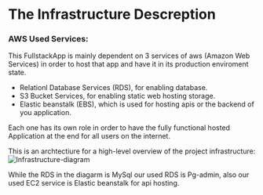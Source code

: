 # The Infrastructure Descreption


### AWS Used Services:
This FullstackApp is mainly dependent on 3 services of aws (Amazon Web Services) in order to host that app and have it in its production enviroment state.
   - Relationl Database Services (RDS), for enabling database.
   - S3 Bucket Services, for enabling static web hosting storage.
   - Elastic beanstalk (EBS), which is used for hosting apis or the backend of you application.

Each one has its own role in order to have the fully functional hosted Application at the end for all users on the internet.

This is an archtectiure for a high-level overview of the project infrastructure:
![Infrastructure-diagram](https://miro.medium.com/max/552/1*gDgGsawviRiealLDaEgimw.png)

While the RDS in the diagarm is MySql our used RDS is Pg-admin, also our used EC2 service is Elastic beanstalk for api hosting.